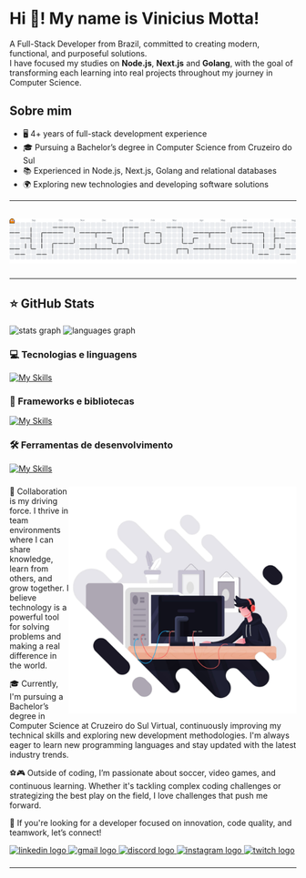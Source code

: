 # Hi 👋! My name is Vinicius Motta!

<p align="left">
  A Full-Stack Developer from Brazil, committed to creating modern, functional, and purposeful solutions. <br>
  I have focused my studies on <strong>Node.js</strong>, <strong>Next.js</strong> and <strong>Golang</strong>, with the goal of transforming each learning into real projects throughout my journey in Computer Science.
</p>

## Sobre mim

- 🖥️ 4+ years of full-stack development experience
- 🎓 Pursuing a Bachelor’s degree in Computer Science from Cruzeiro do Sul
- 📚 Experienced in Node.js, Next.js, Golang and relational databases
- 🌍 Exploring new technologies and developing software solutions

---
<br>

<picture>
  <source media="(prefers-color-scheme: dark)" srcset="https://raw.githubusercontent.com/v-motta/v-motta/output/pacman-contribution-graph-dark.svg">
  <source media="(prefers-color-scheme: light)" srcset="https://raw.githubusercontent.com/v-motta/v-motta/output/pacman-contribution-graph.svg">
  <img alt="pacman contribution graph" src="https://raw.githubusercontent.com/v-motta/v-motta/output/pacman-contribution-graph.svg">
</picture>

###
---

## ⭐ GitHub Stats
<div>
  <img src="https://github-readme-stats.vercel.app/api?username=v-motta&hide_title=false&hide_rank=false&show_icons=true&include_all_commits=true&count_private=true&disable_animations=false&theme=dracula&locale=en&hide_border=false" height="150" alt="stats graph"  />
  <img src="https://github-readme-stats.vercel.app/api/top-langs?username=v-motta&locale=en&hide_title=false&layout=compact&card_width=320&langs_count=5&theme=dracula&hide_border=false" height="150" alt="languages graph"  />
</div>

### 💻 Tecnologias e linguagens
[![My Skills](https://skillicons.dev/icons?i=js,ts,python,go,docker)](https://skillicons.dev)

### 🚀 Frameworks e bibliotecas
[![My Skills](https://skillicons.dev/icons?i=react,nodejs,jest,vite,nextjs,tailwind,mysql,postgres,prisma)](https://skillicons.dev)

### 🛠️ Ferramentas de desenvolvimento
[![My Skills](https://skillicons.dev/icons?i=git,github,figma,vscode,postman)](https://skillicons.dev)

###

<img src="https://raw.githubusercontent.com/v-motta/v-motta/master/gamer-playing-with-computer.png" alt="ilustração de um computador" min-width="400px" max-width="400px" width="400px" align="right">

<p>🤝 Collaboration is my driving force. I thrive in team environments where I can share knowledge, learn from others, and grow together. I believe technology is a powerful tool for solving problems and making a real difference in the world.</p>
<p>🎓 Currently, I'm pursuing a Bachelor’s degree in Computer Science at Cruzeiro do Sul Virtual, continuously improving my technical skills and exploring new development methodologies. I'm always eager to learn new programming languages and stay updated with the latest industry trends.</p>
<p>⚽🎮 Outside of coding, I’m passionate about soccer, video games, and continuous learning. Whether it's tackling complex coding challenges or strategizing the best play on the field, I love challenges that push me forward.</p>
<p>🚀 If you're looking for a developer focused on innovation, code quality, and teamwork, let’s connect!</p>

<div>
  <a href="https://www.linkedin.com/in/viniciusmottadacosta/" target="_blank">
    <img src="https://img.shields.io/static/v1?message=LinkedIn&logo=linkedin&label=&color=0077B5&logoColor=white&labelColor=&style=for-the-badge" height="22" alt="linkedin logo"  />
  </a>
  <a href="mailto:viniciusmotta0806@gmail.com" target="_blank">
    <img src="https://img.shields.io/static/v1?message=Gmail&logo=gmail&label=&color=D14836&logoColor=white&labelColor=&style=for-the-badge" height="22" alt="gmail logo"  />
  </a>
  <a href="mottinha011" target="_blank">
    <img src="https://img.shields.io/static/v1?message=Discord&logo=discord&label=&color=7289DA&logoColor=white&labelColor=&style=for-the-badge" height="22" alt="discord logo"  />
  </a>
  <a href="https://www.instagram.com/mottinha011/" target="_blank">
    <img src="https://img.shields.io/static/v1?message=Instagram&logo=instagram&label=&color=E4405F&logoColor=white&labelColor=&style=for-the-badge" height="22" alt="instagram logo"  />
  </a>
  <a href="https://www.twitch.tv/mottinha011" target="_blank">
    <img src="https://img.shields.io/static/v1?message=Twitch&logo=twitch&label=&color=9146FF&logoColor=white&labelColor=&style=for-the-badge" height="22" alt="twitch logo"  />
  </a>
</div>

###
---
